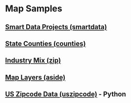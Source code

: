 # Map Samples

## [Smart Data Projects (smartdata)](../../smartdata)
<!--## [Map Points (hubs)](../../hubs/#route=us.ga_to_bs)-->
## [State Counties (counties)](counties/counties.html)  
## [Industry Mix (zip)](../../zip/leaflet/#columns=JobsAgriculture:50;JobsManufacturing:50)
## [Map Layers (aside)](aside)
## [US Zipcode Data (uszipcode)](https://uszipcode.readthedocs.io/01-Tutorial/index.html) - Python

  